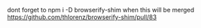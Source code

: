 dont forget to npm i -D browserify-shim
when this will be merged https://github.com/thlorenz/browserify-shim/pull/83
